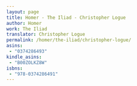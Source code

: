 ```yaml
---
layout: page
title: Homer - The Iliad - Christopher Logue
author: Homer
work: The Iliad
translator: Christopher Logue
permalink: /homer/the-iliad/christopher-logue/
asins:
 - "0374286493"
kindle_asins:
 - "B00ZOLKZ8W"
isbns:
 - "978-0374286491"
---
```

